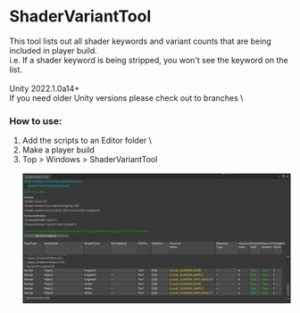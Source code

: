 # ShaderVariantTool
This tool lists out all shader keywords and variant counts that are being included in player build. \
i.e. If a shader keyword is being stripped, you won't see the keyword on the list.
\
\
Unity 2022.1.0a14+ \
If you need older Unity versions please check out to branches \


### How to use:
1. Add the scripts to an Editor folder \
2. Make a player build
3. Top > Windows > ShaderVariantTool
\
\
![](README01.jpg)

